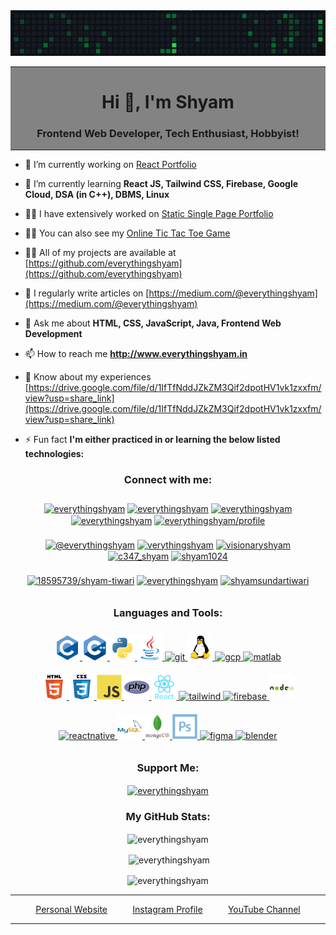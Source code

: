<div>
<img src="./GitHubCommitsGraph_Oct2023.png" alt="My GitHub commits graph">
<div style="background-color:rgba(10,10,10,.5);">
<hr>
<h1 align="center">Hi 👋, I'm Shyam</h1>
<h3 align="center">Frontend Web Developer, Tech Enthusiast, Hobbyist!</h3>
<hr>
</div>

-   🔭 I’m currently working on [React Portfolio](https://github.com/everythingshyam/Portfolio-V2.0)

-   🌱 I’m currently learning **React JS, Tailwind CSS, Firebase, Google Cloud, DSA (in C++), DBMS, Linux**

-   👨‍💻 I have extensively worked on [Static Single Page Portfolio](https://github.com/everythingshyam/Portfolio)

-   👨‍💻 You can also see my [Online Tic Tac Toe Game](https://github.com/everythingshyam/TicTacToe)

-   👨‍💻 All of my projects are available at [https://github.com/everythingshyam](https://github.com/everythingshyam)

-   📝 I regularly write articles on [https://medium.com/@everythingshyam](https://medium.com/@everythingshyam)

-   💬 Ask me about **HTML, CSS, JavaScript, Java, Frontend Web Development**

-   📫 How to reach me **http://www.everythingshyam.in**

-   📄 Know about my experiences [https://drive.google.com/file/d/1IfTfNddJZkZM3Qif2dpotHV1vk1zxxfm/view?usp=share_link](https://drive.google.com/file/d/1IfTfNddJZkZM3Qif2dpotHV1vk1zxxfm/view?usp=share_link)

-   ⚡ Fun fact **I'm either practiced in or learning the below listed technologies:**

<h3 align="center">Connect with me:</h3>
<div style="" align="center">
<div style="padding: 10px 20px;">
<a href="https://instagram.com/everythingshyam" target="blank"><img align="center" src="https://raw.githubusercontent.com/rahuldkjain/github-profile-readme-generator/master/src/images/icons/Social/instagram.svg" alt="everythingshyam" height="30" width="40" /></a>
<a href="https://www.youtube.com/@everythingshyam" target="blank"><img align="center" src="https://raw.githubusercontent.com/rahuldkjain/github-profile-readme-generator/master/src/images/icons/Social/youtube.svg" alt="everythingshyam" height="30" width="40" /></a>
<a href="https://linkedin.com/in/everythingshyam" target="blank"><img align="center" src="https://raw.githubusercontent.com/rahuldkjain/github-profile-readme-generator/master/src/images/icons/Social/linked-in-alt.svg" alt="everythingshyam" height="30" width="40" /></a>
<a href="https://www.leetcode.com/everythingshyam" target="blank"><img align="center" src="https://raw.githubusercontent.com/rahuldkjain/github-profile-readme-generator/master/src/images/icons/Social/leet-code.svg" alt="everythingshyam" height="30" width="40" /></a>
<a href="https://auth.geeksforgeeks.org/user/everythingshyam/profile" target="blank"><img align="center" src="https://raw.githubusercontent.com/rahuldkjain/github-profile-readme-generator/master/src/images/icons/Social/geeks-for-geeks.svg" alt="everythingshyam/profile" height="30" width="40" /></a>
</div>
<div style="padding: 10px 20px;">
<a href="https://medium.com/@everythingshyam" target="blank"><img align="center" src="https://raw.githubusercontent.com/rahuldkjain/github-profile-readme-generator/master/src/images/icons/Social/medium.svg" alt="@everythingshyam" height="30" width="40" /></a>
<a href="https://twitter.com/verythingshyam" target="blank"><img align="center" src="https://raw.githubusercontent.com/rahuldkjain/github-profile-readme-generator/master/src/images/icons/Social/twitter.svg" alt="verythingshyam" height="30" width="40" /></a>
<a href="https://fb.com/visionaryshyam" target="blank"><img align="center" src="https://raw.githubusercontent.com/rahuldkjain/github-profile-readme-generator/master/src/images/icons/Social/facebook.svg" alt="visionaryshyam" height="30" width="40" /></a>
<a href="https://www.hackerrank.com/c347_shyam" target="blank"><img align="center" src="https://raw.githubusercontent.com/rahuldkjain/github-profile-readme-generator/master/src/images/icons/Social/hackerrank.svg" alt="c347_shyam" height="30" width="40" /></a>
<a href="https://www.codechef.com/users/shyam1024" target="blank"><img align="center" src="https://cdn.jsdelivr.net/npm/simple-icons@3.1.0/icons/codechef.svg" alt="shyam1024" height="30" width="40" /></a>
</div>
<div style="padding: 10px 20px;">
<a href="https://stackoverflow.com/users/18595739/shyam-tiwari" target="blank"><img align="center" src="https://raw.githubusercontent.com/rahuldkjain/github-profile-readme-generator/master/src/images/icons/Social/stack-overflow.svg" alt="18595739/shyam-tiwari" height="30" width="40" /></a>
<a href="https://codepen.io/everythingshyam" target="blank"><img align="center" src="https://raw.githubusercontent.com/rahuldkjain/github-profile-readme-generator/master/src/images/icons/Social/codepen.svg" alt="everythingshyam" height="30" width="40" /></a>
<a href="https://kaggle.com/shyamsundartiwari" target="blank"><img align="center" src="https://raw.githubusercontent.com/rahuldkjain/github-profile-readme-generator/master/src/images/icons/Social/kaggle.svg" alt="shyamsundartiwari" height="30" width="40" /></a>
</div>
</div>

<h3 align="center">Languages and Tools:</h3>
<div align="center">
<div style="padding: 10px 20px;">
<a href="https://www.cprogramming.com/" target="_blank" rel="noreferrer"> <img src="https://raw.githubusercontent.com/devicons/devicon/master/icons/c/c-original.svg" alt="c" width="40" height="40"/> </a> 
<a href="https://www.w3schools.com/cpp/" target="_blank" rel="noreferrer"> <img src="https://raw.githubusercontent.com/devicons/devicon/master/icons/cplusplus/cplusplus-original.svg" alt="cplusplus" width="40" height="40"/> </a> 
<a href="https://www.python.org" target="_blank" rel="noreferrer"> <img src="https://raw.githubusercontent.com/devicons/devicon/master/icons/python/python-original.svg" alt="python" width="40" height="40"/> </a> 
<a href="https://www.java.com" target="_blank" rel="noreferrer"> <img src="https://raw.githubusercontent.com/devicons/devicon/master/icons/java/java-original.svg" alt="java" width="40" height="40"/> </a> 
<a href="https://git-scm.com/" target="_blank" rel="noreferrer"> 
<img src="https://www.vectorlogo.zone/logos/git-scm/git-scm-icon.svg" alt="git" width="40" height="40"/> </a>
<a href="https://www.linux.org/" target="_blank" rel="noreferrer"> <img src="https://raw.githubusercontent.com/devicons/devicon/master/icons/linux/linux-original.svg" alt="linux" width="40" height="40"/> </a> 
<a href="https://cloud.google.com" target="_blank" rel="noreferrer"> <img src="https://www.vectorlogo.zone/logos/google_cloud/google_cloud-icon.svg" alt="gcp" width="40" height="40"/> </a> 
<a href="https://www.mathworks.com/" target="_blank" rel="noreferrer"> <img src="https://upload.wikimedia.org/wikipedia/commons/2/21/Matlab_Logo.png" alt="matlab" width="40" height="40"/> </a> 
</div>
<div style="padding: 10px 20px;">
<a href="https://www.w3.org/html/" target="_blank" rel="noreferrer"> <img src="https://raw.githubusercontent.com/devicons/devicon/master/icons/html5/html5-original-wordmark.svg" alt="html5" width="40" height="40"/> </a> 
<a href="https://www.w3schools.com/css/" target="_blank" rel="noreferrer"> <img src="https://raw.githubusercontent.com/devicons/devicon/master/icons/css3/css3-original-wordmark.svg" alt="css3" width="40" height="40"/> </a> 
<a href="https://developer.mozilla.org/en-US/docs/Web/JavaScript" target="_blank" rel="noreferrer"> <img src="https://raw.githubusercontent.com/devicons/devicon/master/icons/javascript/javascript-original.svg" alt="javascript" width="40" height="40"/> </a> 
<a href="https://www.php.net" target="_blank" rel="noreferrer"> <img src="https://raw.githubusercontent.com/devicons/devicon/master/icons/php/php-original.svg" alt="php" width="40" height="40"/> </a> 
<a href="https://reactjs.org/" target="_blank" rel="noreferrer"> <img src="https://raw.githubusercontent.com/devicons/devicon/master/icons/react/react-original-wordmark.svg" alt="react" width="40" height="40"/> </a> 
<a href="https://tailwindcss.com/" target="_blank" rel="noreferrer"> <img src="https://www.vectorlogo.zone/logos/tailwindcss/tailwindcss-icon.svg" alt="tailwind" width="40" height="40"/> </a> 
<a href="https://firebase.google.com/" target="_blank" rel="noreferrer"> <img src="https://www.vectorlogo.zone/logos/firebase/firebase-icon.svg" alt="firebase" width="40" height="40"/> </a> 
<a href="https://nodejs.org" target="_blank" rel="noreferrer"> <img src="https://raw.githubusercontent.com/devicons/devicon/master/icons/nodejs/nodejs-original-wordmark.svg" alt="nodejs" width="40" height="40"/> </a> 
</div>
<div style="padding: 10px 20px;">
<a href="https://reactnative.dev/" target="_blank" rel="noreferrer"> <img src="https://reactnative.dev/img/header_logo.svg" alt="reactnative" width="40" height="40"/> </a>
<a href="https://www.mysql.com/" target="_blank" rel="noreferrer"> <img src="https://raw.githubusercontent.com/devicons/devicon/master/icons/mysql/mysql-original-wordmark.svg" alt="mysql" width="40" height="40"/> </a> 
<a href="https://www.mongodb.com/" target="_blank" rel="noreferrer"> <img src="https://raw.githubusercontent.com/devicons/devicon/master/icons/mongodb/mongodb-original-wordmark.svg" alt="mongodb" width="40" height="40"/> </a> 
<a href="https://www.photoshop.com/en" target="_blank" rel="noreferrer"> <img src="https://raw.githubusercontent.com/devicons/devicon/master/icons/photoshop/photoshop-line.svg" alt="photoshop" width="40" height="40"/> </a> 
<a href="https://www.figma.com/" target="_blank" rel="noreferrer"> <img src="https://www.vectorlogo.zone/logos/figma/figma-icon.svg" alt="figma" width="40" height="40"/> </a> 
<a href="https://www.blender.org/" target="_blank" rel="noreferrer"> 
<img src="https://download.blender.org/branding/community/blender_community_badge_white.svg" alt="blender" width="40" height="40"/> </a> 
</div>
</div>

<h3 align="center">Support Me:</h3>
<p align="center"><a href="https://www.buymeacoffee.com/everythingshyam"> <img align="center" src="https://cdn.buymeacoffee.com/buttons/v2/default-yellow.png" height="50" width="210" alt="everythingshyam" /></a></p>

<h3 align="center">My GitHub Stats:</h3>

<p align="center"><img align="center" src="https://github-readme-stats.vercel.app/api/top-langs?username=everythingshyam&show_icons=true&locale=en&layout=compact" alt="everythingshyam" /></p>

<p align="center">&nbsp;<img align="center" src="https://github-readme-stats.vercel.app/api?username=everythingshyam&show_icons=true&locale=en" alt="everythingshyam" /></p>

<p align="center"><img align="center" src="https://github-readme-streak-stats.herokuapp.com/?user=everythingshyam&" alt="everythingshyam" /></p>
<hr>
<div style="display: flex; justify-content: space-evenly;" align="center">
<a href="http://www.everythingshyam.in" target="blank">Personal Website</a>
<a href="https://www.instagram.com/everythingshyam" target="blank">Instagram Profile</a>
<a href="http://www.youtube.com/@everythingshyam" target="blank">YouTube Channel</a>
</div>
<hr>
</div>
